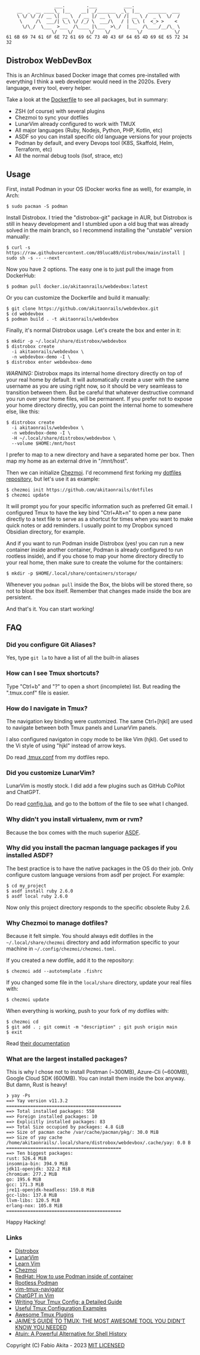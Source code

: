 ```
                  ___.        .___          ___.                 
    __  _  __ ____\_ |__    __| _/_______  _\_ |__   _______  ___
    \ \/ \/ // __ \| __ \  / __ |/ __ \  \/ /| __ \ /  _ \  \/  /
     \     /\  ___/| \_\ \/ /_/ \  ___/\   / | \_\ (  <_> >    < 
      \/\_/  \___  >___  /\____ |\___  >\_/  |___  /\____/__/\_ \
                 \/    \/      \/    \/          \/            \/
61 6B 69 74 61 6F 6E 72 61 69 6C 73 40 43 6F 64 65 4D 69 6E 65 72 34 32 

```

## Distrobox WebDevBox

This is an Archlinux based Docker image that comes pre-installed with
everything I think a web developer would need in the 2020s. Every language, every tool, every helper.

Take a look at the [Dockerfile](Dockerfile) to see all packages, but in summary:

* ZSH (of course) with several plugins
* Chezmoi to sync your dotfiles
* LunarVim already configured to work with TMUX
* All major languages (Ruby, Nodejs, Python, PHP, Kotlin, etc)
* ASDF so you can install specific old language versions for your projects
* Podman by default, and every Devops tool (K8S, Skaffold, Helm, Terraform, etc)
* All the normal debug tools (lsof, strace, etc)

## Usage

First, install Podman in your OS (Docker works fine as well), for example, in Arch:

    $ sudo pacman -S podman

Install Distrobox. I tried the "distrobox-git" package in AUR, but Distrobox is still in heavy development and I stumbled upon a old bug that was already solved in the main branch, so I recommend installing the "unstable" version manually:

    $ curl -s https://raw.githubusercontent.com/89luca89/distrobox/main/install | sudo sh -s -- --next

Now you have 2 options. The easy one is to just pull the image from DockerHub:

    $ podman pull docker.io/akitaonrails/webdevbox:latest

Or you can customize the Dockerfile and build it manually:

    $ git clone https://github.com/akitaonrails/webdevbox.git
    $ cd webdevbox
    $ podman build . -t akitaonrails/webdevbox

Finally, it's normal Distrobox usage. Let's create the box and enter in it:

    $ mkdir -p ~/.local/share/distrobox/webdevbox
    $ distrobox create 
      -i akitaonrails/webdevbox \
      -n webdevbox-demo -I \
    $ distrobox enter webdevbox-demo

*WARNING:* Distrobox maps its internal home directory directly on top of your real home by default. It will automatically create a user with the same username as you are using right now,
so it should be very seamleass to transition between them. But be careful that whatever destructive command you run over your home files, will be
permanent. If you prefer not to expose your home directory directly, you can point the internal home to somewhere else, like this:

    $ distrobox create 
      -i akitaonrails/webdevbox \
      -n webdevbox-demo -I \
      -H ~/.local/share/distrobox/webdevbox \
      --volume $HOME:/mnt/host

I prefer to map to a new directory and have a separated home per box. Then map my home as an external drive in "/mnt/host".

Then we can initialize [Chezmoi](https://www.chezmoi.io/). I'd recommend first forking my [dotfiles repository](https://github.com/akitaonrails/dotfiles), but let's use it as example:

    $ chezmoi init https://github.com/akitaonrails/dotfiles
    $ chezmoi update

It will prompt you for your specific information such as preferred Git email. I configured Tmux to have the key bind "Ctrl+Alt+n" to open a new pane directly to a text file to serve as a shortcut for times when you want to make quick notes or add reminders. I usually point to my Dropbox synced Obsidian directory, for example.

And if you want to run Podman inside Distrobox (yes! you can run a new container inside another container, Podman is already configured to run rootless inside), and if you chose
to map your home directory directly to your real home, then make sure to create the volume for the containers:

    $ mkdir -p $HOME/.local/share/containers/storage/

Whenever you `podman pull` inside the Box, the blobs will be stored there, so not to bloat the box itself. Remember that changes made inside the box are persistent.

And that's it. You can start working!

## FAQ

### Did you configure Git Aliases?

Yes, type `git la` to have a list of all the built-in aliases

### How can I see Tmux shortcuts?

Type "Ctrl+b" and "?" to open a short (incomplete) list. But reading the ".tmux.conf" file is easier.

### How do I navigate in Tmux?

The navigation key binding were customized. The same Ctrl+[hjkl] are used to navigate between
both Tmux panels and LunarVim panels.

I also configured navigaton in copy mode to be like Vim (hjkl). Get used to the Vi style of using "hjkl" instead of arrow keys.

Do read [.tmux.conf](https://github.com/akitaonrails/dotfiles/blob/main/dot_tmux.conf.tmpl) from my dotfiles repo.

### Did you customize LunarVim?

LunarVim is mostly stock. I did add a few plugins such as GitHub CoPilot and ChatGPT.

Do read [config.lua](config.lua), and go to the bottom of the file to see what I changed.

### Why didn't you install virtualenv, nvm or rvm?

Because the box comes with the much superior [ASDF](https://asdf-vm.com/guide/getting-started.html).

### Why did you install the pacman language packages if you installed ASDF?

The best practice is to have the native packages in the OS do their job. Only configure custom language versions from asdf per project. For example:

    $ cd my_project
    $ asdf install ruby 2.6.0
    $ asdf local ruby 2.6.0

Now only this project directory responds to the specific obsolete Ruby 2.6.

### Why Chezmoi to manage dotfiles?

Because it felt simple. You should always edit dotfiles in the `~/.local/share/chezmoi` directory and add information specific to your machine in `~/.config/chezmoi/chezmoi.toml`.

If you created a new dotfile, add it to the repository:

    $ chezmoi add --autotemplate .fishrc

If you changed some file in the `local/share` directory, update your real files with:

    $ chezmoi update

When everything is working, push to your fork of my dotfiles with:

    $ chezmoi cd
    $ git add . ; git commit -m "description" ; git push origin main
    $ exit

Read [their documentation](https://www.chezmoi.io/)

### What are the largest installed packages?

This is why I chose not to install Postman (~300MB), Azure-Cli (~600MB), Google Cloud SDK (600MB). You can install them inside the box anyway. But damn, Rust is heavy!

```
❯ yay -Ps
==> Yay version v11.3.2
===========================================
==> Total installed packages: 558
==> Foreign installed packages: 10
==> Explicitly installed packages: 83
==> Total Size occupied by packages: 4.8 GiB
==> Size of pacman cache /var/cache/pacman/pkg/: 30.0 MiB
==> Size of yay cache /home/akitaonrails/.local/share/distrobox/webdevbox/.cache/yay: 0.0 B
===========================================
==> Ten biggest packages:
rust: 526.4 MiB
insomnia-bin: 394.9 MiB
jdk11-openjdk: 322.2 MiB
chromium: 277.2 MiB
go: 195.6 MiB
gcc: 171.3 MiB
jre11-openjdk-headless: 159.8 MiB
gcc-libs: 137.8 MiB
llvm-libs: 120.5 MiB
erlang-nox: 105.8 MiB
===========================================
```

Happy Hacking!

### Links

* [Distrobox](https://github.com/89luca89/distrobox)
* [LunarVim](https://github.com/LunarVim/LunarVim)
* [Learn Vim](https://github.com/iggredible/Learn-Vim)
* [Chezmoi](https://www.chezmoi.io/user-guide/command-overview/)
* [RedHat: How to use Podman inside of container](https://www.redhat.com/sysadmin/podman-inside-container)
* [Rootless Podman](https://github.com/containers/podman/blob/main/docs/tutorials/rootless_tutorial.md)
* [vim-tmux-navigator](https://github.com/christoomey/vim-tmux-navigator)
* [ChatGPT in Vim](https://github.com/jackMort/ChatGPT.nvim)
* [Writing Your Tmux Config: a Detailed Guide](https://thevaluable.dev/tmux-config-mouseless/)
* [Useful Tmux Configuration Examples](https://dev.to/iggredible/useful-tmux-configuration-examples-k3g)
* [Awesome Tmux Plugins](https://github.com/rothgar/awesome-tmux#plugins)
* [JAIME'S GUIDE TO TMUX: THE MOST AWESOME TOOL YOU DIDN'T KNOW YOU NEEDED](https://www.barbarianmeetscoding.com/blog/jaimes-guide-to-tmux-the-most-awesome-tool-you-didnt-know-you-needed)
* [Atuin: A Powerful Alternative for Shell History](https://trendoceans.com/atuin-linux/)

Copyright (C) Fabio Akita - 2023
[MIT LICENSED](LICENSE)
